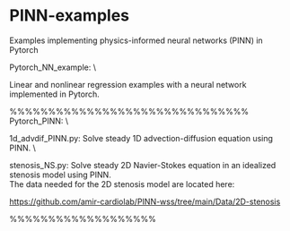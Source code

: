 # PINN-examples
Examples implementing physics-informed neural networks (PINN) in Pytorch

Pytorch_NN_example: \

Linear and nonlinear regression examples with a neural network implemented in Pytorch.

%%%%%%%%%%%%%%%%%%%%%%%%%%%%%%%
Pytorch_PINN: \

1d_advdif_PINN.py:  Solve steady 1D advection-diffusion equation using PINN. \


stenosis_NS.py: Solve steady 2D Navier-Stokes equation in an idealized stenosis model using PINN.\
The data needed for the 2D stenosis model are located here:

https://github.com/amir-cardiolab/PINN-wss/tree/main/Data/2D-stenosis

%%%%%%%%%%%%%%%%%%%




